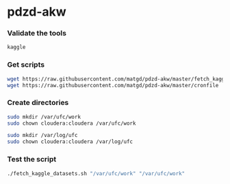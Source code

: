 # pdzd-akw

### Validate the tools

```bash
kaggle
```

### Get scripts
```bash
wget https://raw.githubusercontent.com/matgd/pdzd-akw/master/fetch_kaggle_datasets.sh
wget https://raw.githubusercontent.com/matgd/pdzd-akw/master/cronfile
```

### Create directories
```bash
sudo mkdir /var/ufc/work
sudo chown cloudera:cloudera /var/ufc/work

sudo mkdir /var/log/ufc
sudo chown cloudera:cloudera /var/log/ufc
```

### Test the script
```bash
./fetch_kaggle_datasets.sh "/var/ufc/work" "/var/ufc/work"
```
